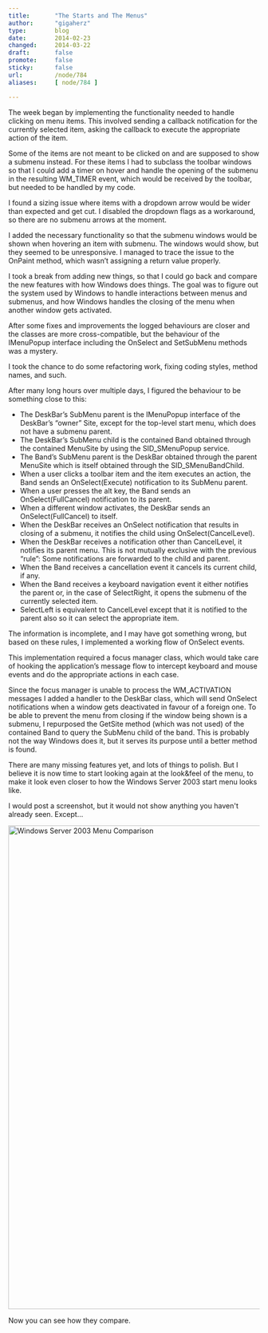 ```yaml
---
title:       "The Starts and The Menus"
author:      "gigaherz"
type:        blog
date:        2014-02-23
changed:     2014-03-22
draft:       false
promote:     false
sticky:      false
url:         /node/784
aliases:     [ node/784 ]

---
```


<p>The week began by implementing the functionality needed to handle clicking on menu items. This involved sending a callback notification for the currently selected item, asking the callback to execute the appropriate action of the item.</p><p>Some of the items are not meant to be clicked on and are supposed to show a submenu instead. For these items I had to subclass the toolbar windows so that I could add a timer on hover and handle the opening of the submenu in the resulting WM_TIMER event, which would be received by the toolbar, but needed to be handled by my code.</p><p>I found a sizing issue where items with a dropdown arrow would be wider than expected and get cut. I disabled the dropdown flags as a workaround, so there are no submenu arrows at the moment.</p><p>I added the necessary functionality so that the submenu windows would be shown when hovering an item with submenu. The windows would show, but they seemed to be unresponsive. I managed to trace the issue to the OnPaint method, which wasn’t assigning a return value properly.</p><p>I took a break from adding new things, so that I could go back and compare the new features with how Windows does things. The goal was to figure out the system used by Windows to handle interactions between menus and submenus, and how Windows handles the closing of the menu when another window gets activated.</p><p>After some fixes and improvements the logged behaviours are closer and the classes are more cross-compatible, but the behaviour of the IMenuPopup interface including the OnSelect and SetSubMenu methods was a mystery.</p><p>I took the chance to do some refactoring work, fixing coding styles, method names, and such.</p><p>After many long hours over multiple days, I figured the behaviour to be something close to this:</p><ul><li>The DeskBar’s SubMenu parent is the IMenuPopup interface of the DeskBar’s “owner” Site, except for the top-level start menu, which does not have a submenu parent.</li><li>The DeskBar’s SubMenu child is the contained Band obtained through the contained MenuSite by using the SID_SMenuPopup service.</li><li>The Band’s SubMenu parent is the DeskBar obtained through the parent MenuSite which is itself obtained through the SID_SMenuBandChild.</li><li>When a user clicks a toolbar item and the item executes an action, the Band sends an OnSelect(Execute) notification to its SubMenu parent.</li><li>When a user presses the alt key, the Band sends an OnSelect(FullCancel) notification to its parent.</li><li>When a different window activates, the DeskBar sends an OnSelect(FullCancel) to itself.</li><li>When the DeskBar receives an OnSelect notification that results in closing of a submenu, it notifies the child using OnSelect(CancelLevel).</li><li>When the DeskBar receives a notification other than CancelLevel, it notifies its parent menu. This is not mutually exclusive with the previous “rule”: Some notifications are forwarded to the child and parent.</li><li>When the Band receives a cancellation event it cancels its current child, if any.</li><li>When the Band receives a keyboard navigation event it either notifies the parent or, in the case of SelectRight, it opens the submenu of the currently selected item.</li><li>SelectLeft is equivalent to CancelLevel except that it is notified to the parent also so it can select the appropriate item.</li></ul><p>The information is incomplete, and I may have got something wrong, but based on these rules, I implemented a working flow of OnSelect events.</p><p>This implementation required a focus manager class, which would take care of hooking the application’s message flow to intercept keyboard and mouse events and do the appropriate actions in each case.</p><p>Since the focus manager is unable to process the WM_ACTIVATION messages I added a handler to the DeskBar class, which will send OnSelect notifications when a window gets deactivated in favour of a foreign one. To be able to prevent the menu from closing if the window being shown is a submenu, I repurposed the GetSite method (which was not used) of the contained Band to query the SubMenu child of the band. This is probably not the way Windows does it, but it serves its purpose until a better method is found.</p><p>There are many missing features yet, and lots of things to polish. But I believe it is now time to start looking again at the look&amp;feel of the menu, to make it look even closer to how the Windows Server 2003 start menu looks like.</p><p>I would post a screenshot, but it would not show anything you haven't already seen. Except...</p><p><img alt="Windows Server 2003 Menu Comparison" class="imgp_img" src="/sites/default/files/imagepicker/2924/Windows Server 2003 Menu Comparison.png" height="969" width="1087"></p><p>Now you can see how they compare.</p>
